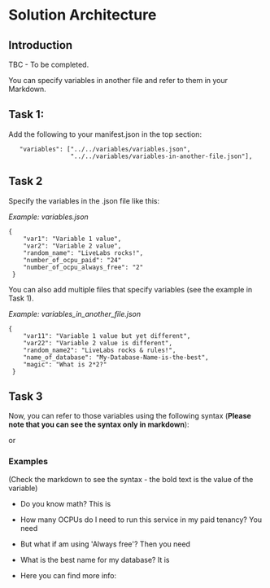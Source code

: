 # Solution Architecture

## Introduction

TBC - To be completed. 

You can specify variables in another file and refer to them in your Markdown.


## Task 1:

Add the following to your manifest.json in the top section:

```
   "variables": ["../../variables/variables.json",
                 "../../variables/variables-in-another-file.json"],
```

## Task 2

Specify the variables in the .json file like this:

*Example: variables.json*
```
{
    "var1": "Variable 1 value",
    "var2": "Variable 2 value",
    "random_name": "LiveLabs rocks!",
    "number_of_ocpu_paid": "24"
    "number_of_ocpu_always_free": "2"
 }
 ```

You can also add multiple files that specify variables (see the example in Task 1).

 *Example: variables_in_another_file.json*
```
{
    "var11": "Variable 1 value but yet different",
    "var22": "Variable 2 value is different",
    "random_name2": "LiveLabs rocks & rules!",
    "name_of_database": "My-Database-Name-is-the-best",
    "magic": "What is 2*2?"
 }
 ```

## Task 3

Now, you can refer to those variables using the following syntax (**Please note that you can see the syntax only in markdown**):

[](var:var1)

or

[](var:magic)


### Examples

(Check the markdown to see the syntax - the bold text is the value of the variable)

- Do you know math? This is **[](var:magic)**

- How many OCPUs do I need to run this service in my paid tenancy? You need **[](var:number_of_ocpu_paid)**

- But what if am using 'Always free'? Then you need **[](var:number_of_ocpu_always_free)**

- What is the best name for my database? It is **[](var:name_of_database)**

- Here you can find more info: **[](var:doc_link)**
